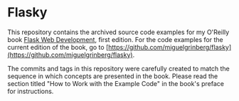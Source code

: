 Flasky
======

This repository contains the archived source code examples for my O'Reilly book [Flask Web Development](http://www.flaskbook.com), first edition. For the code examples for the current edition of the book, go to [https://github.com/miguelgrinberg/flasky](https://github.com/miguelgrinberg/flasky).

The commits and tags in this repository were carefully created to match the sequence in which concepts are presented in the book. Please read the section titled "How to Work with the Example Code" in the book's preface for instructions.

